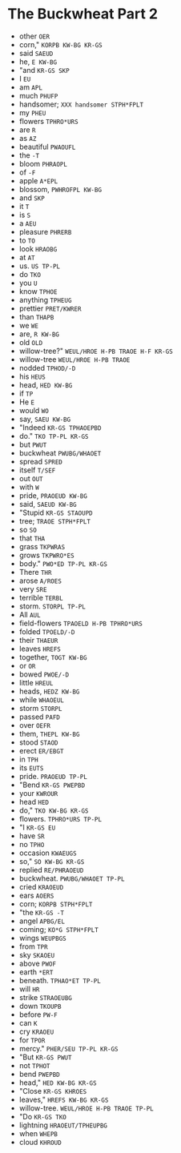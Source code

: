 # The Buckwheat Part 2

* other `OER`
* corn," `KORPB KW-BG KR-GS`
* said `SAEUD`
* he, `E KW-BG`
* "and `KR-GS SKP`
* I `EU`
* am `APL`
* much `PHUFP`
* handsomer; `XXX handsomer STPH*FPLT`
* my `PHEU`
* flowers `TPHRO*URS`
* are `R`
* as `AZ`
* beautiful `PWAOUFL`
* the `-T`
* bloom `PHRAOPL`
* of `-F`
* apple `A*EPL`
* blossom, `PWHROFPL KW-BG`
* and `SKP`
* it `T`
* is `S`
* a `AEU`
* pleasure `PHRERB`
* to `TO`
* look `HRAOBG`
* at `AT`
* us. `US TP-PL`
* do `TKO`
* you `U`
* know `TPHOE`
* anything `TPHEUG`
* prettier `PRET/KWRER`
* than `THAPB`
* we `WE`
* are, `R KW-BG`
* old `OLD`
* willow-tree?" `WEUL/HROE H-PB TRAOE H-F KR-GS`
* willow-tree `WEUL/HROE H-PB TRAOE`
* nodded `TPHOD/-D`
* his `HEUS`
* head, `HED KW-BG`
* if `TP`
* He `E`
* would `WO`
* say, `SAEU KW-BG`
* "Indeed `KR-GS TPHAOEPBD`
* do." `TKO TP-PL KR-GS`
* but `PWUT`
* buckwheat `PWUBG/WHAOET`
* spread `SPRED`
* itself `T/SEF`
* out `OUT`
* with `W`
* pride, `PRAOEUD KW-BG`
* said, `SAEUD KW-BG`
* "Stupid `KR-GS STAOUPD`
* tree; `TRAOE STPH*FPLT`
* so `SO`
* that `THA`
* grass `TKPWRAS`
* grows `TKPWRO*ES`
* body." `PWO*ED TP-PL KR-GS`
* There `THR`
* arose `A/ROES`
* very `SRE`
* terrible `TERBL`
* storm. `STORPL TP-PL`
* All `AUL`
* field-flowers `TPAOELD H-PB TPHRO*URS`
* folded `TPOELD/-D`
* their `THAEUR`
* leaves `HREFS`
* together, `TOGT KW-BG`
* or `OR`
* bowed `PWOE/-D`
* little `HREUL`
* heads, `HEDZ KW-BG`
* while `WHAOEUL`
* storm `STORPL`
* passed `PAFD`
* over `OEFR`
* them, `THEPL KW-BG`
* stood `STAOD`
* erect `ER/EBGT`
* in `TPH`
* its `EUTS`
* pride. `PRAOEUD TP-PL`
* "Bend `KR-GS PWEPBD`
* your `KWROUR`
* head `HED`
* do," `TKO KW-BG KR-GS`
* flowers. `TPHRO*URS TP-PL`
* "I `KR-GS EU`
* have `SR`
* no `TPHO`
* occasion `KWAEUGS`
* so," `SO KW-BG KR-GS`
* replied `RE/PHRAOEUD`
* buckwheat. `PWUBG/WHAOET TP-PL`
* cried `KRAOEUD`
* ears `AOERS`
* corn; `KORPB STPH*FPLT`
* "the `KR-GS -T`
* angel `APBG/EL`
* coming; `KO*G STPH*FPLT`
* wings `WEUPBGS`
* from `TPR`
* sky `SKAOEU`
* above `PWOF`
* earth `*ERT`
* beneath. `TPHAO*ET TP-PL`
* will `HR`
* strike `STRAOEUBG`
* down `TKOUPB`
* before `PW-F`
* can `K`
* cry `KRAOEU`
* for `TPOR`
* mercy." `PHER/SEU TP-PL KR-GS`
* "But `KR-GS PWUT`
* not `TPHOT`
* bend `PWEPBD`
* head," `HED KW-BG KR-GS`
* "Close `KR-GS KHROES`
* leaves," `HREFS KW-BG KR-GS`
* willow-tree. `WEUL/HROE H-PB TRAOE TP-PL`
* "Do `KR-GS TKO`
* lightning `HRAOEUT/TPHEUPBG`
* when `WHEPB`
* cloud `KHROUD`
